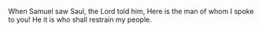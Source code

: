 When Samuel saw Saul, the Lord told him, Here is the man of whom I spoke to you! He it is who shall restrain my people.
